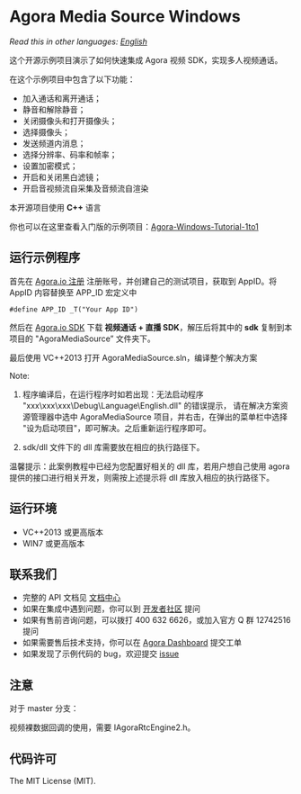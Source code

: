 # Agora Media Source Windows

*Read this in other languages: [English](README.md)*

这个开源示例项目演示了如何快速集成 Agora 视频 SDK，实现多人视频通话。

在这个示例项目中包含了以下功能：

- 加入通话和离开通话；
- 静音和解除静音；
- 关闭摄像头和打开摄像头；
- 选择摄像头；
- 发送频道内消息；
- 选择分辨率、码率和帧率；
- 设置加密模式；
- 开启和关闭黑白滤镜；
- 开启音视频流自采集及音频流自渲染

本开源项目使用 **C++** 语言

你也可以在这里查看入门版的示例项目：[Agora-Windows-Tutorial-1to1](https://github.com/AgoraIO/Basic-Video-Call/tree/master/One-to-One-Video/Agora-Windows-Tutorial-1to1)


## 运行示例程序
首先在 [Agora.io 注册](https://dashboard.agora.io/cn/signup/) 注册账号，并创建自己的测试项目，获取到 AppID。将 AppID 内容替换至 APP_ID 宏定义中

```
#define APP_ID _T("Your App ID")
```

然后在 [Agora.io SDK](https://docs.agora.io/cn/Agora%20Platform/downloads) 下载 **视频通话 + 直播 SDK**，解压后将其中的 **sdk** 复制到本项目的 "AgoraMediaSource” 文件夹下。

最后使用 VC++2013 打开 AgoraMediaSource.sln，编译整个解决方案

Note:
  1. 程序编译后，在运行程序时如若出现：无法启动程序 "xxx\xxx\xxx\Debug\Language\English.dll" 的错误提示，
      请在解决方案资源管理器中选中 AgoraMediaSource 项目，并右击，在弹出的菜单栏中选择 "设为启动项目"，即可解决。之后重新运行程序即可。
  
  2. sdk/dll 文件下的 dll 库需要放在相应的执行路径下。
  
  温馨提示：此案例教程中已经为您配置好相关的 dll 库，若用户想自己使用 agora 提供的接口进行相关开发，则需按上述提示将 dll 库放入相应的执行路径下。

## 运行环境
* VC++2013 或更高版本
* WIN7 或更高版本

## 联系我们

- 完整的 API 文档见 [文档中心](https://docs.agora.io/cn/)
- 如果在集成中遇到问题，你可以到 [开发者社区](https://dev.agora.io/cn/) 提问
- 如果有售前咨询问题，可以拨打 400 632 6626，或加入官方 Q 群 12742516 提问
- 如果需要售后技术支持，你可以在 [Agora Dashboard](https://dashboard.agora.io) 提交工单
- 如果发现了示例代码的 bug，欢迎提交 [issue](https://github.com/AgoraIO/Advanced-Video/issues)

## 注意

对于 master 分支：

视频裸数据回调的使用，需要 IAgoraRtcEngine2.h。

## 代码许可

The MIT License (MIT).
